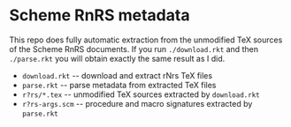 # Scheme RnRS metadata

This repo does fully automatic extraction from the unmodified TeX
sources of the Scheme RnRS documents. If you run `./download.rkt` and
then `./parse.rkt` you will obtain exactly the same result as I did.

* `download.rkt` -- download and extract rNrs TeX files
* `parse.rkt` -- parse metadata from extracted TeX files
* `r?rs/*.tex` -- unmodified TeX sources extracted by `download.rkt`
* `r?rs-args.scm` -- procedure and macro signatures extracted by `parse.rkt`
